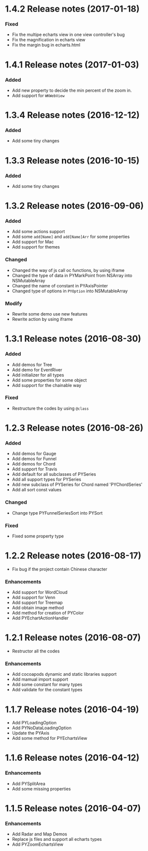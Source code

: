 1.4.2 Release notes (2017-01-18)
===========================================================

### Fixed

* Fix the multipe echarts view in one view controller's bug
* Fix the magnification in echarts view
* Fix the margin bug in echarts.html

1.4.1 Release notes (2017-01-03)
===========================================================

### Added

* Add new property to decide the min percent of the zoom in.
* Add support for `WKWebView`

1.3.4 Release notes (2016-12-12)
===========================================================

### Added

* Add some tiny changes

1.3.3 Release notes (2016-10-15)
===========================================================

### Added

* Add some tiny changes


1.3.2 Release notes (2016-09-06)
============================================================

### Added
* Add some actions support
* Add some `add[Name]` and `add[Name]Arr` for some properties
* Add support for Mac
* Add support for themes

### Changed
* Changed the way of js call oc functions, by using iframe
* Changed the type of data in PYMarkPoint from NSArray into NSMutableArray
* Changed the name of constant in PYAxisPointer
* Changed type of options in `PYOption` into NSMutableArray

### Modify
* Rewrite some demo use new features
* Rewrite action by using iframe

1.3.1 Release notes (2016-08-30)
============================================================

### Added
* Add demos for Tree
* Add demo for EventRiver
* Add initializer for all types
* Add some properties for some object
* Add support for the chainable way

### Fixed 
* Restructure the codes by using `@class`

1.2.3 Release notes (2016-08-26)
============================================================

### Added
* Add demos for Gauge
* Add demos for Funnel
* Add demos for Chord
* Add support for Travis
* Add default for all subclasses of PYSeries
* Add all support types for PYSeries
* Add new subclass of PYSeries for Chord named 'PYChordSeries'
* Add all sort const values

### Changed
* Change type PYFunnelSeriesSort into PYSort

### Fixed
* Fixed some property type


1.2.2 Release notes (2016-08-17)
============================================================

* Fix bug if the project contain Chinese character

### Enhancements 

* Add support for WordCloud
* Add support for Venn
* Add support for Treemap
* Add obtain image method
* Add method for creation of PYColor
* Add PYEchartActionHandler

1.2.1 Release notes (2016-08-07)
============================================================

* Restructor all the codes

### Enhancements 

* Add cocoapods dynamic and static libraries support
* Add mamual import support
* Add some constant for many types
* Add validate for the constant types


1.1.7 Release notes (2016-04-19)
============================================================

* Add PYLoadingOption
* Add PYNoDataLoadingOption
* Update the PYAxis
* Add some method for PYEchartsView

1.1.6 Release notes (2016-04-12)
=============================================================

### Enhancements 

* Add PYSplitArea
* Add some missing properties 

1.1.5 Release notes (2016-04-07)
=============================================================

### Enhancements

* Add Radar and Map Demos
* Replace js files and support all echarts types
* Add PYZoomEchartsView




